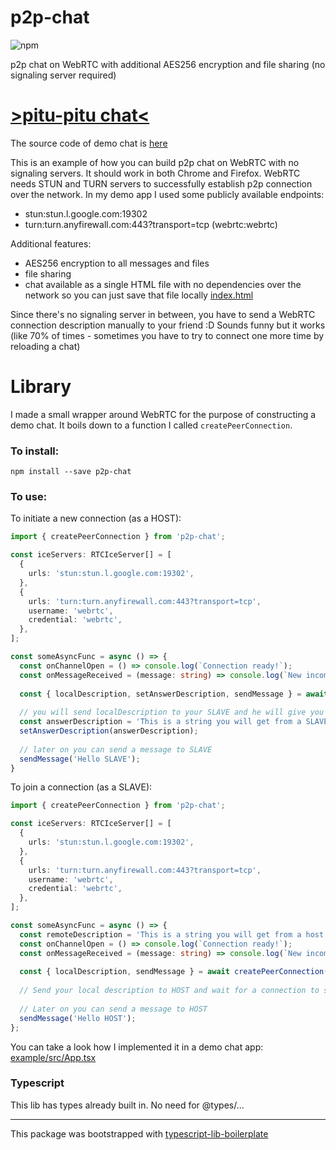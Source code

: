 # p2p-chat
![npm](https://img.shields.io/npm/v/p2p-chat)

p2p chat on WebRTC with additional AES256 encryption and file sharing (no signaling server required)

# [>pitu-pitu chat<](https://michal-wrzosek.github.io/p2p-chat/)
The source code of demo chat is [here](https://github.com/michal-wrzosek/p2p-chat/tree/master/example/src)

This is an example of how you can build p2p chat on WebRTC with no signaling servers. It should work in both Chrome and Firefox. WebRTC needs STUN and TURN servers to successfully establish p2p connection over the network. In my demo app I used some publicly available endpoints:
- stun:stun.l.google.com:19302
- turn:turn.anyfirewall.com:443?transport=tcp (webrtc:webrtc)

Additional features:
- AES256 encryption to all messages and files
- file sharing
- chat available as a single HTML file with no dependencies over the network so you can just save that file locally [index.html](https://michal-wrzosek.github.io/p2p-chat/index.html)

Since there's no signaling server in between, you have to send a WebRTC connection description manually to your friend :D Sounds funny but it works (like 70% of times - sometimes you have to try to connect one more time by reloading a chat)

# Library

I made a small wrapper around WebRTC for the purpose of constructing a demo chat. It boils down to a function I called `createPeerConnection`.

### To install:
```
npm install --save p2p-chat
```

### To use:

To initiate a new connection (as a HOST):
```typescript
import { createPeerConnection } from 'p2p-chat';

const iceServers: RTCIceServer[] = [
  {
    urls: 'stun:stun.l.google.com:19302',
  },
  {
    urls: 'turn:turn.anyfirewall.com:443?transport=tcp',
    username: 'webrtc',
    credential: 'webrtc',
  },
];

const someAsyncFunc = async () => {
  const onChannelOpen = () => console.log(`Connection ready!`);
  const onMessageReceived = (message: string) => console.log(`New incomming message: ${message}`);
  
  const { localDescription, setAnswerDescription, sendMessage } = await createPeerConnection({ iceServers, onMessageReceived, onChannelOpen });
  
  // you will send localDescription to your SLAVE and he will give you his localDescription. You will set it as an answer to establish connection
  const answerDescription = 'This is a string you will get from a SLAVE trying to connect with your localDescription';
  setAnswerDescription(answerDescription);
  
  // later on you can send a message to SLAVE
  sendMessage('Hello SLAVE');
}
```

To join a connection (as a SLAVE):
```typescript
import { createPeerConnection } from 'p2p-chat';

const iceServers: RTCIceServer[] = [
  {
    urls: 'stun:stun.l.google.com:19302',
  },
  {
    urls: 'turn:turn.anyfirewall.com:443?transport=tcp',
    username: 'webrtc',
    credential: 'webrtc',
  },
];

const someAsyncFunc = async () => {
  const remoteDescription = 'This is a string you will get from a host...';
  const onChannelOpen = () => console.log(`Connection ready!`);
  const onMessageReceived = (message: string) => console.log(`New incomming message: ${message}`);
  
  const { localDescription, sendMessage } = await createPeerConnection({ remoteDescription, iceServers, onMessageReceived, onChannelOpen });
  
  // Send your local description to HOST and wait for a connection to start
  
  // Later on you can send a message to HOST
  sendMessage('Hello HOST');
};
```

You can take a look how I implemented it in a demo chat app:
[example/src/App.tsx](https://github.com/michal-wrzosek/p2p-chat/blob/master/example/src/App.tsx)

### Typescript
This lib has types already built in. No need for @types/...

---

This package was bootstrapped with [typescript-lib-boilerplate](https://github.com/michal-wrzosek/typescript-lib-boilerplate)
